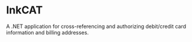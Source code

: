 # InkCAT
A .NET application for cross-referencing and authorizing debit/credit card information and billing addresses.
